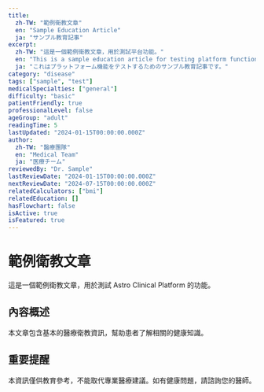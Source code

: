 ```yaml
---
title:
  zh-TW: "範例衛教文章"
  en: "Sample Education Article"
  ja: "サンプル教育記事"
excerpt:
  zh-TW: "這是一個範例衛教文章，用於測試平台功能。"
  en: "This is a sample education article for testing platform functionality."
  ja: "これはプラットフォーム機能をテストするためのサンプル教育記事です。"
category: "disease"
tags: ["sample", "test"]
medicalSpecialties: ["general"]
difficulty: "basic"
patientFriendly: true
professionalLevel: false
ageGroup: "adult"
readingTime: 5
lastUpdated: "2024-01-15T00:00:00.000Z"
author:
  zh-TW: "醫療團隊"
  en: "Medical Team"
  ja: "医療チーム"
reviewedBy: "Dr. Sample"
lastReviewDate: "2024-01-15T00:00:00.000Z"
nextReviewDate: "2024-07-15T00:00:00.000Z"
relatedCalculators: ["bmi"]
relatedEducation: []
hasFlowchart: false
isActive: true
isFeatured: true
---
```


# 範例衛教文章

這是一個範例衛教文章，用於測試 Astro Clinical Platform 的功能。

## 內容概述

本文章包含基本的醫療衛教資訊，幫助患者了解相關的健康知識。

## 重要提醒

本資訊僅供教育參考，不能取代專業醫療建議。如有健康問題，請諮詢您的醫師。